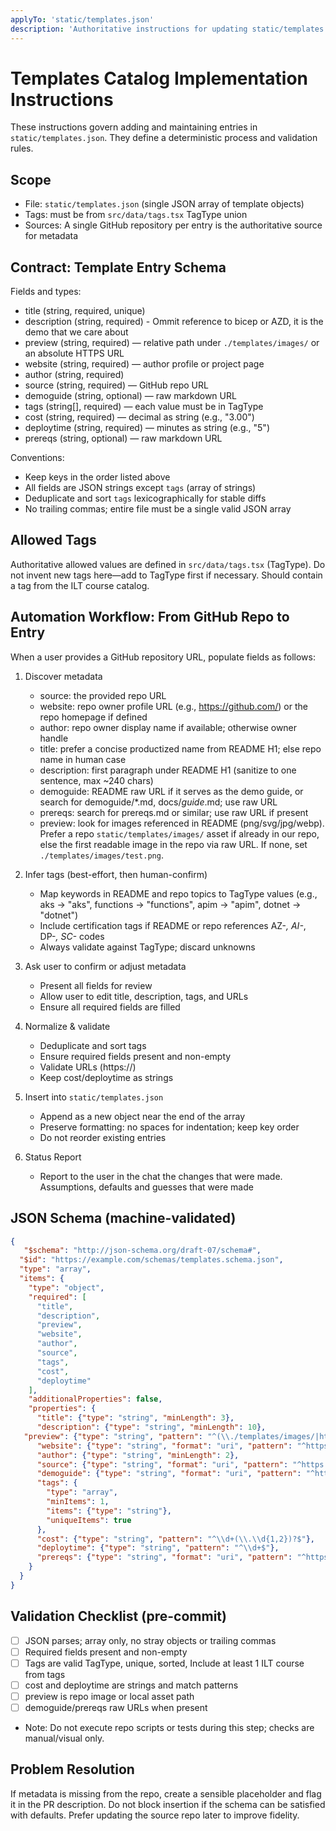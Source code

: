 ```yaml
---
applyTo: 'static/templates.json'
description: 'Authoritative instructions for updating static/templates.json entries using repo-mined metadata and strict validation'
---
```


# Templates Catalog Implementation Instructions

These instructions govern adding and maintaining entries in `static/templates.json`. They define a deterministic process and validation rules.

## Scope
- File: `static/templates.json` (single JSON array of template objects)
- Tags: must be from `src/data/tags.tsx` TagType union
- Sources: A single GitHub repository per entry is the authoritative source for metadata

## Contract: Template Entry Schema

Fields and types:
- title (string, required, unique)
- description (string, required) - Ommit reference to bicep or AZD, it is the demo that we care about
- preview (string, required) — relative path under `./templates/images/` or an absolute HTTPS URL
- website (string, required) — author profile or project page
- author (string, required)
- source (string, required) — GitHub repo URL
- demoguide (string, optional) — raw markdown URL
- tags (string[], required) — each value must be in TagType
- cost (string, required) — decimal as string (e.g., "3.00")
- deploytime (string, required) — minutes as string (e.g., "5")
- prereqs (string, optional) — raw markdown URL

Conventions:
- Keep keys in the order listed above
- All fields are JSON strings except `tags` (array of strings)
- Deduplicate and sort `tags` lexicographically for stable diffs
- No trailing commas; entire file must be a single valid JSON array

## Allowed Tags
Authoritative allowed values are defined in `src/data/tags.tsx` (TagType). Do not invent new tags here—add to TagType first if necessary. Should contain a tag from the ILT course catalog.

## Automation Workflow: From GitHub Repo to Entry

When a user provides a GitHub repository URL, populate fields as follows:

1. Discover metadata
   - source: the provided repo URL
   - website: repo owner profile URL (e.g., https://github.com/<owner>) or the repo homepage if defined
   - author: repo owner display name if available; otherwise owner handle
   - title: prefer a concise productized name from README H1; else repo name in human case
   - description: first paragraph under README H1 (sanitize to one sentence, max ~240 chars)
   - demoguide: README raw URL if it serves as the demo guide, or search for demoguide/*.md, docs/*guide*.md; use raw URL
   - prereqs: search for prereqs.md or similar; use raw URL if present
   - preview: look for images referenced in README (png/svg/jpg/webp). Prefer a repo `static/templates/images/` asset if already in our repo, else the first readable image in the repo via raw URL. If none, set `./templates/images/test.png`.

2. Infer tags (best-effort, then human-confirm)
   - Map keywords in README and repo topics to TagType values (e.g., aks → "aks", functions → "functions", apim → "apim", dotnet → "dotnet")
   - Include certification tags if README or repo references AZ-*, AI-*, DP-*, SC-* codes
   - Always validate against TagType; discard unknowns

3. Ask user to confirm or adjust metadata
   - Present all fields for review
   - Allow user to edit title, description, tags, and URLs
   - Ensure all required fields are filled

4. Normalize & validate
   - Deduplicate and sort tags
   - Ensure required fields present and non-empty
   - Validate URLs (https://)
   - Keep cost/deploytime as strings

5. Insert into `static/templates.json`
   - Append as a new object near the end of the array
   - Preserve formatting: no spaces for indentation; keep key order
   - Do not reorder existing entries

6. Status Report
   - Report to the user in the chat the changes that were made. Assumptions, defaults and guesses that were made

## JSON Schema (machine-validated)

```json
{
   "$schema": "http://json-schema.org/draft-07/schema#",
  "$id": "https://example.com/schemas/templates.schema.json",
  "type": "array",
  "items": {
    "type": "object",
    "required": [
      "title",
      "description",
      "preview",
      "website",
      "author",
      "source",
      "tags",
      "cost",
      "deploytime"
    ],
    "additionalProperties": false,
    "properties": {
      "title": {"type": "string", "minLength": 3},
      "description": {"type": "string", "minLength": 10},
   "preview": {"type": "string", "pattern": "^(\\./templates/images/|https://)"},
      "website": {"type": "string", "format": "uri", "pattern": "^https://"},
      "author": {"type": "string", "minLength": 2},
      "source": {"type": "string", "format": "uri", "pattern": "^https://github.com/"},
      "demoguide": {"type": "string", "format": "uri", "pattern": "^https://"},
      "tags": {
        "type": "array",
        "minItems": 1,
        "items": {"type": "string"},
        "uniqueItems": true
      },
      "cost": {"type": "string", "pattern": "^\\d+(\\.\\d{1,2})?$"},
      "deploytime": {"type": "string", "pattern": "^\\d+$"},
      "prereqs": {"type": "string", "format": "uri", "pattern": "^https://"}
    }
  }
}
```


## Validation Checklist (pre-commit)
- [ ] JSON parses; array only, no stray objects or trailing commas
- [ ] Required fields present and non-empty
- [ ] Tags are valid TagType, unique, sorted, Include at least 1 ILT course from tags
- [ ] cost and deploytime are strings and match patterns
- [ ] preview is repo image or local asset path
- [ ] demoguide/prereqs raw URLs when present
  
- Note: Do not execute repo scripts or tests during this step; checks are manual/visual only.

## Problem Resolution
If metadata is missing from the repo, create a sensible placeholder and flag it in the PR description. Do not block insertion if the schema can be satisfied with defaults. Prefer updating the source repo later to improve fidelity.
